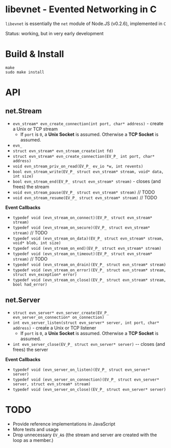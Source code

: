 libevnet - Evented Networking in C
====

`libevnet` is essentially the `net` module of Node.JS (v0.2.6), implemented in `C`

Status: working, but in very early development

Build & Install
====

    make
    sudo make install

API
====

net.Stream
----

  * `evn_stream* evn_create_connection(int port, char* address)` - create a Unix or TCP stream
    * If `port` is `0`, a **Unix Socket** is assumed. Otherwise a **TCP Socket** is assumed.
  * `evn_`
  * `struct evn_stream* evn_stream_create(int fd)`
  * `struct evn_stream* evn_create_connection(EV_P_ int port, char* address)`
  * `void evn_stream_priv_on_read(EV_P_ ev_io *w, int revents)`
  * `bool evn_stream_write(EV_P_ struct evn_stream* stream, void* data, int size)`
  * `bool evn_stream_end(EV_P_ struct evn_stream* stream)` - closes (and frees) the stream
  * `void evn_stream_pause(EV_P_ struct evn_stream* stream)` // TODO
  * `void evn_stream_resume(EV_P_ struct evn_stream* stream)` // TODO

**Event Callbacks**

  * `typedef void (evn_stream_on_connect)(EV_P_ struct evn_stream* stream)`
  * `typedef void (evn_stream_on_secure)(EV_P_ struct evn_stream* stream)` // TODO
  * `typedef void (evn_stream_on_data)(EV_P_ struct evn_stream* stream, void* blob, int size)`
  * `typedef void (evn_stream_on_end)(EV_P_ struct evn_stream* stream)`
  * `typedef void (evn_stream_on_timeout)(EV_P_ struct evn_stream* stream)` // TODO
  * `typedef void (evn_stream_on_drain)(EV_P_ struct evn_stream* stream)`
  * `typedef void (evn_stream_on_error)(EV_P_ struct evn_stream* stream, struct evn_exception* error)`
  * `typedef void (evn_stream_on_close)(EV_P_ struct evn_stream* stream, bool had_error)`


net.Server
----

  * `struct evn_server* evn_server_create(EV_P_ evn_server_on_connection* on_connection)`
  * `int evn_server_listen(struct evn_server* server, int port, char* address)` - create a Unix or TCP listener
    * If `port` is `0`, a **Unix Socket** is assumed. Otherwise a **TCP Socket** is assumed.
  * `int evn_server_close(EV_P_ struct evn_server* server)` -- closes (and frees) the server

**Event Callbacks**

  * `typedef void (evn_server_on_listen)(EV_P_ struct evn_server* server)`
  * `typedef void (evn_server_on_connection)(EV_P_ struct evn_server* server, struct evn_stream* stream)`
  * `typedef void (evn_server_on_close)(EV_P_ struct evn_server* server)`

TODO
====

  * Provide reference implementations in JavaScript
  * More tests and usage
  * Drop unnecessary `EV_A`s (the stream and server are created with the loop as a member.)
